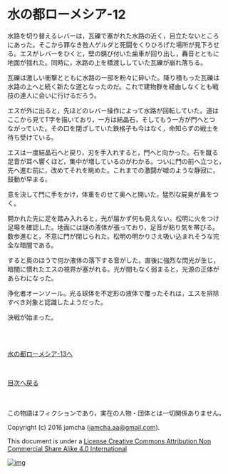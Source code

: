# 水の都ローメシア-12

水路を切り替えるレバーは，瓦礫で塞がれた水路の近く，目立たないところ  
にあった。そこから罪なき咎人ゲルダと死闘をくりひろげた場所が見下ろせ  
る。エスがレバーをひくと，壁の錆び付いた歯車が回り出し，轟音とともに  
地面が揺れた。同時に，水路の上を橋渡ししていた瓦礫が崩れ落ちる。  

瓦礫は激しい衝撃とともに水路の一部を粉々に砕いた。降り積もった瓦礫は  
水路の上へと続く新たな道となったのだ。これで建物群を経由しなくとも戦  
技の達人に会いに行けるだろう。  

エスが外に出ると，先ほどのレバー操作によって水路が回転していた。道は  
ここから見てT字を描いており，一方は結晶石，そしてもう一方が門へとつ  
ながっていた。その口を閉ざしていた鉄格子も今はなく，命知らずの戦士を  
待ち受けている。  

エスは一度結晶石へと戻り，刃を手入れすると，門へと向かった。石を蹴る  
足音が耳へ響くほど，集中が増しているのがわかる。ついに門の前へ立つと，  
先へ進む前に，改めてそれを眺めた。これまでの激闘が嘘のような静寂に，  
鼓動が早まる。  

意を決して門に手をかけ，体重をのせて奥へと開いた。猛烈な屍臭が鼻をつ  
く。  

開かれた先に足を踏み入れると，光が届かず何も見えない。松明に火をつけ  
足場を確認した。地面には謎の液体が張っており，足音が粘り気を帯びる。  
数歩進むと，不意に門が閉じられた。松明の明かりさえ吸い込まれそうな完  
全な暗闇である。  

すると奥のほうで何か液体の落下する音がした。直後に強烈な閃光が生じ，  
暗闇に慣れたエスの視界が塞がれる。光が間もなく弱まると，光源の正体が  
あらわになった。  

浄化者オーンソール。光る球体を不定形の液体で覆ったそれは，エスを排除  
すべき対象と認識したようだった。  

決戦が始まった。  

<br>  
<br>  

[水の都ローメシア-13へ](https://github.com/jamcha-aa/EbonyBlades/blob/master/articles/lawmessiah/13.md)  

<br>  

[目次へ戻る](https://github.com/jamcha-aa/EbonyBlades/blob/master/README.md)  

<br>  
<br>  
この物語はフィクションであり，実在の人物・団体とは一切関係ありません。  

Copyright (c) 2016 jamcha (jamcha.aa@gmail.com).  

This document is under a [License Creative Commons Attribution Non Commercial Share Alike 4.0 International](http://creativecommons.org/licenses/by-nc-sa/4.0/deed)  

[![img](http://i.creativecommons.org/l/by-nc-sa/3.0/80x15.png)](http://creativecommons.org/licenses/by-nc-sa/4.0/deed)